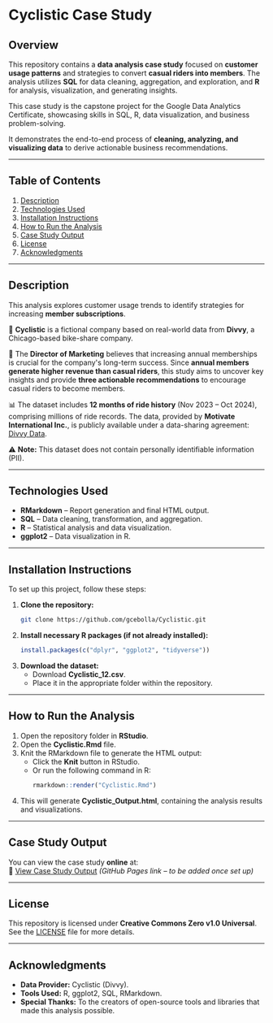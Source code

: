 # **Cyclistic Case Study**

## **Overview**  
This repository contains a **data analysis case study** focused on **customer usage patterns** and strategies to convert **casual riders into members**. The analysis utilizes **SQL** for data cleaning, aggregation, and exploration, and **R** for analysis, visualization, and generating insights.  

This case study is the capstone project for the Google Data Analytics Certificate, showcasing skills in SQL, R, data visualization, and business problem-solving.

It demonstrates the end-to-end process of **cleaning, analyzing, and visualizing data** to derive actionable business recommendations.

---

## **Table of Contents**  
1. [Description](#description)  
2. [Technologies Used](#technologies-used)  
3. [Installation Instructions](#installation-instructions)  
4. [How to Run the Analysis](#how-to-run-the-analysis)  
5. [Case Study Output](#case-study-output)  
6. [License](#license)  
7. [Acknowledgments](#acknowledgments)  

---

## **Description**  
This analysis explores customer usage trends to identify strategies for increasing **member subscriptions**.  

🚴 **Cyclistic** is a fictional company based on real-world data from **Divvy**, a Chicago-based bike-share company.  

📌 The **Director of Marketing** believes that increasing annual memberships is crucial for the company's long-term success. Since **annual members generate higher revenue than casual riders**, this study aims to uncover key insights and provide **three actionable recommendations** to encourage casual riders to become members.  

📊 The dataset includes **12 months of ride history** (Nov 2023 – Oct 2024), comprising millions of ride records. The data, provided by **Motivate International Inc.**, is publicly available under a data-sharing agreement: [Divvy Data](https://divvy-tripdata.s3.amazonaws.com/index.html).  

⚠️ **Note:** This dataset does not contain personally identifiable information (PII).  

---

## **Technologies Used** 
- **RMarkdown** – Report generation and final HTML output. 
- **SQL** – Data cleaning, transformation, and aggregation.  
- **R** – Statistical analysis and data visualization. 
- **ggplot2** – Data visualization in R.  

---

## **Installation Instructions**  
To set up this project, follow these steps:  

1. **Clone the repository:**  
   ```bash
   git clone https://github.com/gcebolla/Cyclistic.git
   ```
2. **Install necessary R packages (if not already installed):**  
   ```r
   install.packages(c("dplyr", "ggplot2", "tidyverse"))
   ```
3. **Download the dataset:**  
   - Download **Cyclistic_12.csv**.  
   - Place it in the appropriate folder within the repository.  

---

## **How to Run the Analysis**  
1. Open the repository folder in **RStudio**.  
2. Open the **Cyclistic.Rmd** file.  
3. Knit the RMarkdown file to generate the HTML output:  
   - Click the **Knit** button in RStudio.  
   - Or run the following command in R:  
     ```r
     rmarkdown::render("Cyclistic.Rmd")
     ```
4. This will generate **Cyclistic_Output.html**, containing the analysis results and visualizations.  

---

## **Case Study Output**  
You can view the case study **online** at:  
📄 [View Case Study Output](https://gcebolla.github.io/Cyclistic-Case-Study/Cyclistic.html) *(GitHub Pages link – to be added once set up)*  

---

## **License**  
This repository is licensed under **Creative Commons Zero v1.0 Universal**.  
See the [LICENSE](LICENSE) file for more details.  

---

## **Acknowledgments**  
- **Data Provider:** Cyclistic (Divvy).  
- **Tools Used:** R, ggplot2, SQL, RMarkdown.  
- **Special Thanks:** To the creators of open-source tools and libraries that made this analysis possible. 
